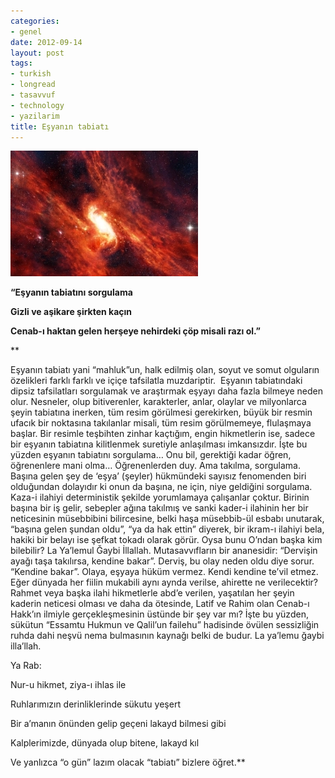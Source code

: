 ```yaml
---
categories:
- genel
date: 2012-09-14
layout: post
tags:
- turkish
- longread
- tasavvuf
- technology
- yazilarim
title: Eşyanın tabiatı
---
```


  

**[![](/images/8ab21-evrenresimleri.jpg)](https://suatatan.wordpress.com/wp-content/uploads/2012/09/8ab21-evrenresimleri.jpg)**

******“Eşyanın tabiatını sorgulama******

  
  

**Gizli ve aşikare şirkten kaçın**

**Cenab-ı haktan gelen herşeye nehirdeki çöp misali razı ol.”**

**  

Eşyanın tabiatı yani “mahluk”un, halk edilmiş olan, soyut ve somut olguların özelikleri farklı farklı ve içiçe tafsilatla muzdariptir.  Eşyanın tabiatındaki dipsiz tafsilatları sorgulamak ve araştırmak eşyayı daha fazla bilmeye neden olur. Nesneler, olup bitiverenler, karakterler, anlar, olaylar ve milyonlarca şeyin tabiatına inerken, tüm resim görülmesi gerekirken, büyük bir resmin ufacık bir noktasına takılanlar misali, tüm resim görülmemeye, flulaşmaya başlar. Bir resimle teşbihten zinhar kaçtığım, engin hikmetlerin ise, sadece bir eşyanın tabiatına kilitlenmek suretiyle anlaşılması imkansızdır. İşte bu yüzden eşyanın tabiatını sorgulama… Onu bil, gerektiği kadar öğren, öğrenenlere mani olma… Öğrenenlerden duy. Ama takılma, sorgulama. Başına gelen şey de ‘eşya’ (şeyler) hükmündeki sayısız fenomenden biri olduğundan dolayıdır ki onun da başına, ne için, niye geldiğini sorgulama. Kaza-i ilahiyi deterministik şekilde yorumlamaya çalışanlar çoktur. Birinin başına bir iş gelir, sebepler ağına takılmış ve sanki kader-i ilahinin her bir neticesinin müsebbibini bilircesine, belki haşa müsebbib-ül esbabı unutarak, “başına gelen şundan oldu”, “ya da hak ettin” diyerek, bir ikram-ı ilahiyi bela, hakiki bir belayı ise şefkat tokadı olarak görür. Oysa bunu O’ndan başka kim bilebilir? La Ya’lemul Ğaybi İllallah. Mutasavvıfların bir ananesidir: “Dervişin ayağı taşa takılırsa, kendine bakar”. Derviş, bu olay neden oldu diye sorur. “Kendine bakar”. Olaya, eşyaya hüküm vermez. Kendi kendine te’vil etmez. Eğer dünyada her fiilin mukabili aynı aynda verilse, ahirette ne verilecektir? Rahmet veya başka ilahi hikmetlerle abd’e verilen, yaşatılan her şeyin kaderin neticesi olması ve daha da ötesinde, Latif ve Rahim olan Cenab-ı Hakk’ın ilmiyle gerçekleşmesinin üstünde bir şey var mı? İşte bu yüzden, sükütun “Essamtu Hukmun ve Qalil’un failehu” hadisinde övülen sessizliğin ruhda dahi neşvü nema bulmasının kaynağı belki de budur. La ya’lemu ğaybi illa’llah.

Ya Rab:

Nur-u hikmet, ziya-ı ihlas ile

Ruhlarımızın derinliklerinde sükutu yeşert

Bir a’manın önünden gelip geçeni lakayd bilmesi gibi

Kalplerimizde, dünyada olup bitene, lakayd kıl

Ve yanlızca “o gün” lazım olacak “tabiatı” bizlere öğret.**

